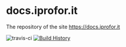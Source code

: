 # docs.iprofor.it
The repository of the site https://docs.iprofor.it

![travis-ci](https://travis-ci.org/iprofor/docs.iprofor.it.svg?branch=master)
[![Build History](https://buildstats.info/travisci/chart/iprofor/docs.iprofor.it)](https://travis-ci.org/iprofor/docs.iprofor.it/builds)
